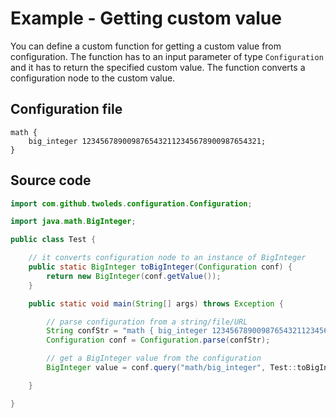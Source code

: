 # Example - Getting custom value

You can define a custom function for getting a custom value from configuration.
The function has to an input parameter of type ```Configuration``` and it has
to return the specified custom value. The function converts a configuration
node to the custom value.

## Configuration file

```plain
math {
    big_integer 1234567890098765432112345678900987654321;
}
```

## Source code

```java
import com.github.twoleds.configuration.Configuration;

import java.math.BigInteger;

public class Test {

    // it converts configuration node to an instance of BigInteger
    public static BigInteger toBigInteger(Configuration conf) {
        return new BigInteger(conf.getValue());
    }

    public static void main(String[] args) throws Exception {

        // parse configuration from a string/file/URL
        String confStr = "math { big_integer 1234567890098765432112345678900987654321; }";
        Configuration conf = Configuration.parse(confStr);

        // get a BigInteger value from the configuration
        BigInteger value = conf.query("math/big_integer", Test::toBigInteger, BigInteger.ZERO);

    }

}
```